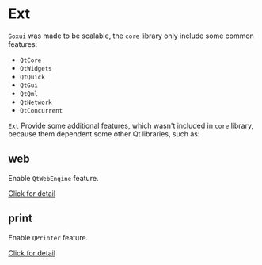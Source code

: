 # Ext

`Goxui` was made to be scalable, the `core` library only include some common features:

- `QtCore`
- `QtWidgets`
- `QtQuick`
- `QtGui`
- `QtQml`
- `QtNetwork`
- `QtConcurrent`

`Ext` Provide some additional features, which wasn't included in `core` library, because them dependent some other Qt libraries, such as:

## web

Enable `QtWebEngine` feature.

[Click for detail](./web)

## print

Enable `QPrinter` feature.

[Click for detail](./print)